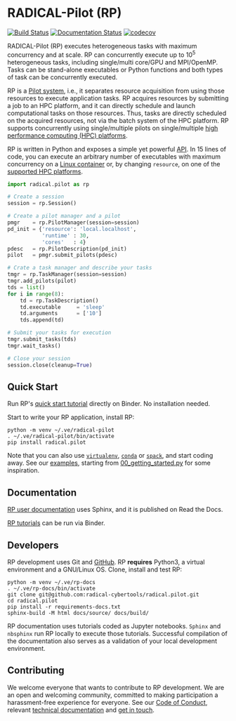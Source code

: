 # RADICAL-Pilot (RP)

[![Build Status](https://github.com/radical-cybertools/radical.pilot/actions/workflows/ci.yml/badge.svg)](https://github.com/radical-cybertools/radical.pilot/actions/workflows/ci.yml)
[![Documentation Status](https://readthedocs.org/projects/radicalpilot/badge/?version=stable)](http://radicalpilot.readthedocs.io/en/stable/?badge=stable)
[![codecov](https://codecov.io/gh/radical-cybertools/radical.pilot/branch/devel/graph/badge.svg)](https://codecov.io/gh/radical-cybertools/radical.pilot)

RADICAL-Pilot (RP) executes heterogeneous tasks with maximum concurrency and at
scale. RP can concurrently execute up to $10^5$ heterogeneous tasks, including
single/multi core/GPU and MPI/OpenMP. Tasks can be stand-alone executables or
Python functions and both types of task can be concurrently executed.

RP is a [Pilot system](https://doi.org/10.1145/3177851), i.e., it separates
resource acquisition from using those resources to execute application tasks. RP
acquires resources by submitting a job to an HPC platform, and it can directly
schedule and launch computational tasks on those resources. Thus, tasks are
directly scheduled on the acquired resources, not via the batch system of the
HPC platform. RP supports concurrently using single/multiple pilots on
single/multiple
[high performance computing (HPC) platforms](https://radicalpilot.readthedocs.io/en/stable/supported.html).

RP is written in Python and exposes a simple yet powerful
[API](https://radicalpilot.readthedocs.io/en/stable/apidoc.html). In 15 lines of
code, you can execute an arbitrary number of executables with maximum
concurrency on a
[Linux container](https://hub.docker.com/u/radicalcybertools)
or, by changing `resource`, on one of the
[supported HPC platforms](https://radicalpilot.readthedocs.io/en/stable/supported.html).

```python
import radical.pilot as rp

# Create a session
session = rp.Session()

# Create a pilot manager and a pilot
pmgr    = rp.PilotManager(session=session)
pd_init = {'resource': 'local.localhost',
           'runtime' : 30,
           'cores'   : 4}
pdesc   = rp.PilotDescription(pd_init)
pilot   = pmgr.submit_pilots(pdesc)

# Crate a task manager and describe your tasks
tmgr = rp.TaskManager(session=session)
tmgr.add_pilots(pilot)
tds = list()
for i in range(8):
    td = rp.TaskDescription()
    td.executable     = 'sleep'
    td.arguments      = ['10']
    tds.append(td)

# Submit your tasks for execution
tmgr.submit_tasks(tds)
tmgr.wait_tasks()

# Close your session
session.close(cleanup=True)
```

## Quick Start

Run RP's [quick start tutorial](https://mybinder.org/v2/gh/radical-cybertools/radical.pilot/HEAD?labpath=docs%2Fsource%2Fgetting_started.ipnb) directly on Binder. No installation needed.

Start to write your RP application, install RP:

```shell
python -m venv ~/.ve/radical-pilot
. ~/.ve/radical-pilot/bin/activate
pip install radical.pilot
```

Note that you can also use
[`virtualenv`](https://radicalpilot.readthedocs.io/en/stable/getting_started.html#Virtualenv),
[`conda`](https://radicalpilot.readthedocs.io/en/stable/getting_started.html#Conda)
or
[`spack`](https://radicalpilot.readthedocs.io/en/stable/getting_started.html#Spack),
and start coding away. See our
[examples](https://github.com/radical-cybertools/radical.pilot/tree/devel/examples),
starting from
[00_getting_started.py](https://github.com/radical-cybertools/radical.pilot/blob/devel/examples/00_getting_started.py)
for some inspiration.

## Documentation

[RP user documentation](https://radicalpilot.readthedocs.io/en/stable/) uses Sphinx, and it is published on Read the Docs.

[RP tutorials](https://mybinder.org/v2/gh/radical-cybertools/radical.pilot/HEAD) can be run via Binder.

## Developers

RP development uses Git and
[GitHub](https://github.com/radical-cybertools/radical.pilot). RP **requires**
Python3, a virtual environment and a GNU/Linux OS. Clone, install and
test RP:

```shell
python -m venv ~/.ve/rp-docs
. ~/.ve/rp-docs/bin/activate
git clone git@github.com:radical-cybertools/radical.pilot.git
cd radical.pilot
pip install -r requirements-docs.txt
sphinx-build -M html docs/source/ docs/build/
```

RP documentation uses tutorials coded as Jupyter notebooks. `Sphinx` and
`nbsphinx` run RP locally to execute those tutorials. Successful compilation of
the documentation also serves as a validation of your local development
environment.

## Contributing

We welcome everyone that wants to contribute to RP development. We are an open
and welcoming community, committed to making participation a harassment-free
experience for everyone. See our
[Code of Conduct](https://radicalpilot.readthedocs.io/en/stable/process/code_of_conduct.html),
relevant
[technical documentation](https://radicalpilot.readthedocs.io/en/stable/process/contributing.html)
and
[get in touch](https://github.com/radical-cybertools/radical.pilot/issues).

